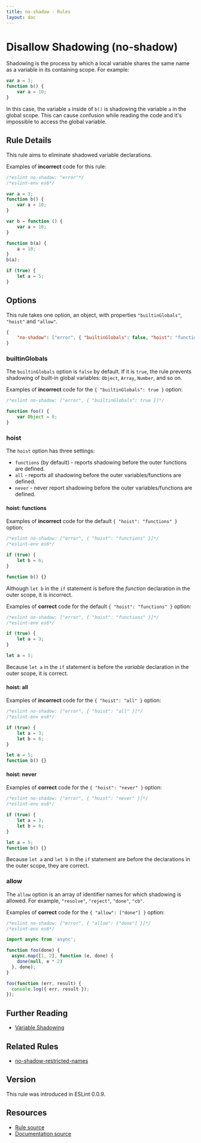 ```yaml
---
title: no-shadow - Rules
layout: doc
---
```

<!-- Note: No pull requests accepted for this file. See README.md in the root directory for details. -->

# Disallow Shadowing (no-shadow)

Shadowing is the process by which a local variable shares the same name as a variable in its containing scope. For example:

```js
var a = 3;
function b() {
    var a = 10;
}
```

In this case, the variable `a` inside of `b()` is shadowing the variable `a` in the global scope. This can cause confusion while reading the code and it's impossible to access the global variable.

## Rule Details

This rule aims to eliminate shadowed variable declarations.

Examples of **incorrect** code for this rule:

```js
/*eslint no-shadow: "error"*/
/*eslint-env es6*/

var a = 3;
function b() {
    var a = 10;
}

var b = function () {
    var a = 10;
}

function b(a) {
    a = 10;
}
b(a);

if (true) {
    let a = 5;
}
```

## Options

This rule takes one option, an object, with properties `"builtinGlobals"`, `"hoist"` and `"allow"`.

```json
{
    "no-shadow": ["error", { "builtinGlobals": false, "hoist": "functions", "allow": [] }]
}
```

### builtinGlobals

The `builtinGlobals` option is `false` by default.
If it is `true`, the rule prevents shadowing of built-in global variables: `Object`, `Array`, `Number`, and so on.

Examples of **incorrect** code for the `{ "builtinGlobals": true }` option:

```js
/*eslint no-shadow: ["error", { "builtinGlobals": true }]*/

function foo() {
    var Object = 0;
}
```

### hoist

The `hoist` option has three settings:

* `functions` (by default) - reports shadowing before the outer functions are defined.
* `all` - reports all shadowing before the outer variables/functions are defined.
* `never` - never report shadowing before the outer variables/functions are defined.

#### hoist: functions

Examples of **incorrect** code for the default `{ "hoist": "functions" }` option:

```js
/*eslint no-shadow: ["error", { "hoist": "functions" }]*/
/*eslint-env es6*/

if (true) {
    let b = 6;
}

function b() {}
```

Although `let b` in the `if` statement is before the *function* declaration in the outer scope, it is incorrect.

Examples of **correct** code for the default `{ "hoist": "functions" }` option:

```js
/*eslint no-shadow: ["error", { "hoist": "functions" }]*/
/*eslint-env es6*/

if (true) {
    let a = 3;
}

let a = 5;
```

Because `let a` in the `if` statement is before the *variable* declaration in the outer scope, it is correct.

#### hoist: all

Examples of **incorrect** code for the `{ "hoist": "all" }` option:

```js
/*eslint no-shadow: ["error", { "hoist": "all" }]*/
/*eslint-env es6*/

if (true) {
    let a = 3;
    let b = 6;
}

let a = 5;
function b() {}
```

#### hoist: never

Examples of **correct** code for the `{ "hoist": "never" }` option:

```js
/*eslint no-shadow: ["error", { "hoist": "never" }]*/
/*eslint-env es6*/

if (true) {
    let a = 3;
    let b = 6;
}

let a = 5;
function b() {}
```

Because `let a` and `let b` in the `if` statement are before the declarations in the outer scope, they are correct.

### allow

The `allow` option is an array of identifier names for which shadowing is allowed. For example, `"resolve"`, `"reject"`, `"done"`, `"cb"`.

Examples of **correct** code for the `{ "allow": ["done"] }` option:

```js
/*eslint no-shadow: ["error", { "allow": ["done"] }]*/
/*eslint-env es6*/

import async from 'async';

function foo(done) {
  async.map([1, 2], function (e, done) {
    done(null, e * 2)
  }, done);
}

foo(function (err, result) {
  console.log({ err, result });
});
```

## Further Reading

* [Variable Shadowing](http://en.wikipedia.org/wiki/Variable_shadowing)

## Related Rules

* [no-shadow-restricted-names](no-shadow-restricted-names)

## Version

This rule was introduced in ESLint 0.0.9.

## Resources

* [Rule source](https://github.com/eslint/eslint/tree/master/lib/rules/no-shadow.js)
* [Documentation source](https://github.com/eslint/eslint/tree/master/docs/rules/no-shadow.md)
